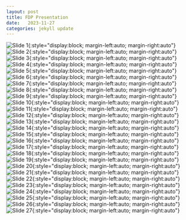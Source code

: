 ```yaml
---
layout: post
title: FDP Presentation
date:   2023-11-27
categories: jekyll update
---
```

![Slide 1](/assets/FDP/FDP_Slide%20(1).PNG){:style="display:block; margin-left:auto; margin-right:auto"}
![Slide 2](/assets/FDP/FDP_Slide%20(2).PNG){:style="display:block; margin-left:auto; margin-right:auto"}
![Slide 3](/assets/FDP/FDP_Slide%20(3).PNG){:style="display:block; margin-left:auto; margin-right:auto"}
![Slide 4](/assets/FDP/FDP_Slide%20(4).PNG){:style="display:block; margin-left:auto; margin-right:auto"}
![Slide 5](/assets/FDP/FDP_Slide%20(5).PNG){:style="display:block; margin-left:auto; margin-right:auto"}
![Slide 6](/assets/FDP/FDP_Slide%20(6).PNG){:style="display:block; margin-left:auto; margin-right:auto"}
![Slide 7](/assets/FDP/FDP_Slide%20(7).PNG){:style="display:block; margin-left:auto; margin-right:auto"}
![Slide 8](/assets/FDP/FDP_Slide%20(8).PNG){:style="display:block; margin-left:auto; margin-right:auto"}
![Slide 9](/assets/FDP/FDP_Slide%20(9).PNG){:style="display:block; margin-left:auto; margin-right:auto"}
![Slide 10](/assets/FDP/FDP_Slide%20(10).PNG){:style="display:block; margin-left:auto; margin-right:auto"}
![Slide 11](/assets/FDP/FDP_Slide%20(11).PNG){:style="display:block; margin-left:auto; margin-right:auto"}
![Slide 12](/assets/FDP/FDP_Slide%20(12).PNG){:style="display:block; margin-left:auto; margin-right:auto"}
![Slide 13](/assets/FDP/FDP_Slide%20(13).PNG){:style="display:block; margin-left:auto; margin-right:auto"}
![Slide 14](/assets/FDP/FDP_Slide%20(14).PNG){:style="display:block; margin-left:auto; margin-right:auto"}
![Slide 15](/assets/FDP/FDP_Slide%20(15).PNG){:style="display:block; margin-left:auto; margin-right:auto"}
![Slide 16](/assets/FDP/FDP_Slide%20(16).PNG){:style="display:block; margin-left:auto; margin-right:auto"}
![Slide 17](/assets/FDP/FDP_Slide%20(17).PNG){:style="display:block; margin-left:auto; margin-right:auto"}
![Slide 18](/assets/FDP/FDP_Slide%20(18).PNG){:style="display:block; margin-left:auto; margin-right:auto"}
![Slide 19](/assets/FDP/FDP_Slide%20(19).PNG){:style="display:block; margin-left:auto; margin-right:auto"}
![Slide 20](/assets/FDP/FDP_Slide%20(20).PNG){:style="display:block; margin-left:auto; margin-right:auto"}
![Slide 21](/assets/FDP/FDP_Slide%20(21).PNG){:style="display:block; margin-left:auto; margin-right:auto"}
![Slide 22](/assets/FDP/FDP_Slide%20(22).PNG){:style="display:block; margin-left:auto; margin-right:auto"}
![Slide 23](/assets/FDP/FDP_Slide%20(23).PNG){:style="display:block; margin-left:auto; margin-right:auto"}
![Slide 24](/assets/FDP/FDP_Slide%20(24).PNG){:style="display:block; margin-left:auto; margin-right:auto"}
![Slide 25](/assets/FDP/FDP_Slide%20(25).PNG){:style="display:block; margin-left:auto; margin-right:auto"}
![Slide 26](/assets/FDP/FDP_Slide%20(26).PNG){:style="display:block; margin-left:auto; margin-right:auto"}
![Slide 27](/assets/FDP/FDP_Slide%20(27).PNG){:style="display:block; margin-left:auto; margin-right:auto"}
